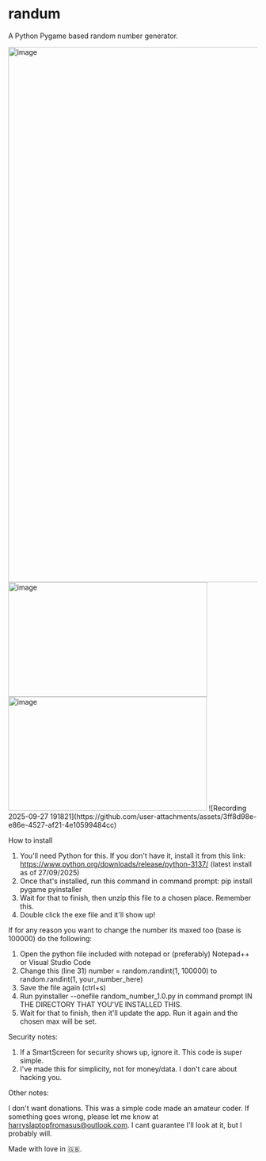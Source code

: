 # randum
A Python Pygame based random number generator.

<img width="1919" height="1079" alt="image" src="https://github.com/user-attachments/assets/d3655f91-0fdf-4b74-9642-8b65d2bacecc" />
<img width="402" height="231" alt="image" src="https://github.com/user-attachments/assets/3a738169-3233-4c7f-a03e-f44690c695eb" />
<img width="401" height="230" alt="image" src="https://github.com/user-attachments/assets/b145c787-cea9-48c8-87c6-f2a464abe33f" />
![Recording 2025-09-27 191821](https://github.com/user-attachments/assets/3ff8d98e-e86e-4527-af21-4e10599484cc)


How to install


1) You'll need Python for this. If you don't have it, install it from this link: https://www.python.org/downloads/release/python-3137/ (latest install as of 27/09/2025)
2) Once that's installed, run this command in command prompt: pip install pygame pyinstaller
3) Wait for that to finish, then unzip this file to a chosen place. Remember this.
4) Double click the exe file and it'll show up!

If for any reason you want to change the number its maxed too (base is 100000) do the following:

1) Open the python file included with notepad or (preferably) Notepad++ or Visual Studio Code
2) Change this (line 31) number = random.randint(1, 100000) to random.randint(1, your_number_here)
3) Save the file again (ctrl+s)
4) Run pyinstaller --onefile random_number_1.0.py in command prompt IN THE DIRECTORY THAT YOU'VE INSTALLED THIS.
5) Wait for that to finish, then it'll update the app. Run it again and the chosen max will be set.

Security notes: 

1) If a SmartScreen for security shows up, ignore it. This code is super simple. 
2) I've made this for simplicity, not for money/data. I don't care about hacking you.

Other notes:

I don't want donations. This was a simple code made an amateur coder. 
If something goes wrong, please let me know at harryslaptopfromasus@outlook.com. I cant guarantee I'll look at it, but I probably will.

Made with love in 🇬🇧.  


